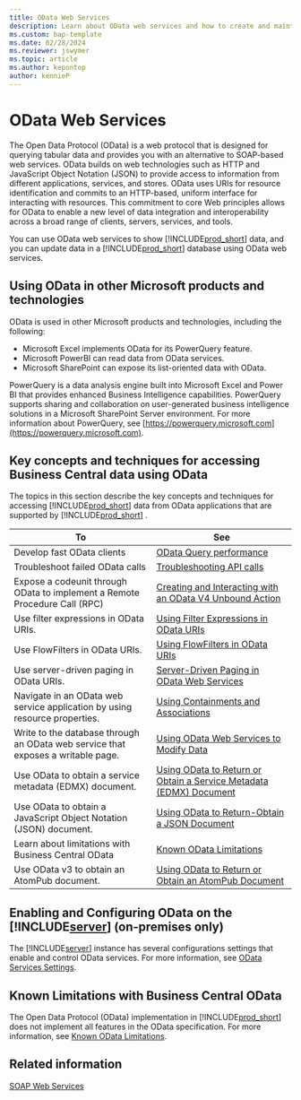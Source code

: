 ```yaml
---
title: OData Web Services
description: Learn about OData web services and how to create and maintain these services. 
ms.custom: bap-template
ms.date: 02/28/2024
ms.reviewer: jswymer
ms.topic: article
ms.author: kepontop
author: kennieP
---
```


# OData Web Services

The Open Data Protocol \(OData\) is a web protocol that is designed for querying tabular data and provides you with an alternative to SOAP-based web services. OData builds on web technologies such as HTTP and JavaScript Object Notation \(JSON\) to provide access to information from different applications, services, and stores. OData uses URIs for resource identification and commits to an HTTP-based, uniform interface for interacting with resources. This commitment to core Web principles allows for OData to enable a new level of data integration and interoperability across a broad range of clients, servers, services, and tools.  
  
 You can use OData web services to show [!INCLUDE[prod_short](../developer/includes/prod_short.md)] data, and you can update data in a [!INCLUDE[prod_short](../developer/includes/prod_short.md)] database using OData web services.  

## Using OData in other Microsoft products and technologies
OData is used in other Microsoft products and technologies, including the following:  
- Microsoft Excel implements OData for its PowerQuery feature.
- Microsoft PowerBI can read data from OData services.
- Microsoft SharePoint can expose its list-oriented data with OData.  

PowerQuery is a data analysis engine built into Microsoft Excel and Power BI that provides enhanced Business Intelligence capabilities. PowerQuery supports sharing and collaboration on user-generated business intelligence solutions in a Microsoft SharePoint Server environment. For more information about PowerQuery, see [https://powerquery.microsoft.com](https://powerquery.microsoft.com).  


## Key concepts and techniques for accessing Business Central data using OData      
The topics in this section describe the key concepts and techniques for accessing [!INCLUDE[prod_short](../developer/includes/prod_short.md)] data from OData applications that are supported by [!INCLUDE[prod_short](../developer/includes/prod_short.md)] .  
  
|To|See|  
|--------|---------|  
|Develop fast OData clients | [OData Query performance](odata-client-performance.md) |
|Troubleshoot failed OData calls | [Troubleshooting API calls](../api-reference/v2.0/dynamics-error-codes.md) |  
|Expose a codeunit through OData to implement a Remote Procedure Call (RPC) |[Creating and Interacting with an OData V4 Unbound Action](../developer/devenv-creating-and-interacting-with-odatav4-unbound-action.md)|  
|Use filter expressions in OData URIs.|[Using Filter Expressions in OData URIs](Use-Filter-Expressions-in-OData-URIs.md)|  
|Use FlowFilters in OData URIs.|[Using FlowFilters in OData URIs](use-flowfilters-in-odata-uris.md)|  
|Use server-driven paging in OData URIs.|[Server-Driven Paging in OData Web Services](Server-Driven-Paging-in-OData-Web-Services.md)|  
|Navigate in an OData web service application by using resource properties.|[Using Containments and Associations](use-containments-associations.md)|  
|Write to the database through an OData web service that exposes a writable page.|[Using OData Web Services to Modify Data](use-odata-to-modify-data.md)|
|Use OData to obtain a service metadata \(EDMX\) document.|[Using OData to Return or Obtain a Service Metadata \(EDMX\) Document](return-obtain-service-metadata-edmx-document.md)|  
|Use OData to obtain a JavaScript Object Notation \(JSON\) document.|[Using OData to Return-Obtain a JSON Document](return-obtain-json-document.md)|  
|Learn about limitations with Business Central OData|[Known OData Limitations](odata-known-limitations.md)|    
|Use OData v3 to obtain an AtomPub document.|[Using OData to Return or Obtain an AtomPub Document](Return-Obtain-an-AtomPub-Document.md)|  

## Enabling and Configuring OData on the [!INCLUDE[server](../developer/includes/server.md)] (on-premises only)
 
The [!INCLUDE[server](../developer/includes/server.md)] instance has several configurations settings that enable and control OData services. For more information, see [OData Services Settings](../administration/configure-server-instance.md#ODataServices).

## Known Limitations with Business Central OData
The Open Data Protocol \(OData\) implementation in [!INCLUDE[prod_short](../developer/includes/prod_short.md)] does not implement all features in the OData specification. For more information, see [Known OData Limitations](odata-known-limitations.md).

## Related information  

[SOAP Web Services](SOAP-Web-Services.md)
